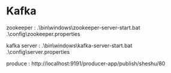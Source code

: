 # Kafka

zookeeper :  .\bin\windows\zookeeper-server-start.bat .\config\zookeeper.properties

kafka server :  .\bin\windows\kafka-server-start.bat .\config\server.properties

produce : http://localhost:9191/producer-app/publish/sheshu/80
